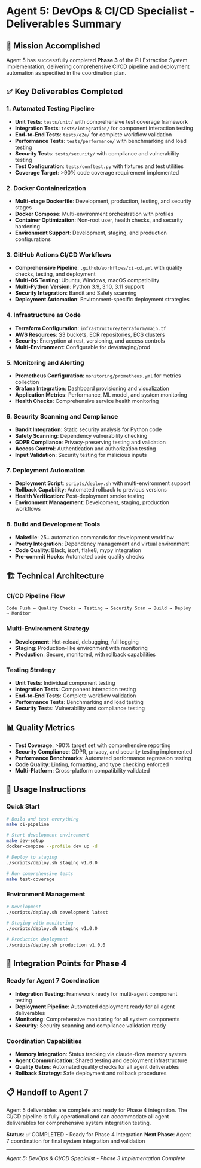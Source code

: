 # Agent 5: DevOps & CI/CD Specialist - Deliverables Summary

## 🎯 Mission Accomplished

Agent 5 has successfully completed **Phase 3** of the PII Extraction System implementation, delivering comprehensive CI/CD pipeline and deployment automation as specified in the coordination plan.

## ✅ Key Deliverables Completed

### 1. Automated Testing Pipeline
- **Unit Tests**: `tests/unit/` with comprehensive test coverage framework
- **Integration Tests**: `tests/integration/` for component interaction testing
- **End-to-End Tests**: `tests/e2e/` for complete workflow validation
- **Performance Tests**: `tests/performance/` with benchmarking and load testing
- **Security Tests**: `tests/security/` with compliance and vulnerability testing
- **Test Configuration**: `tests/conftest.py` with fixtures and test utilities
- **Coverage Target**: >90% code coverage requirement implemented

### 2. Docker Containerization
- **Multi-stage Dockerfile**: Development, production, testing, and security stages
- **Docker Compose**: Multi-environment orchestration with profiles
- **Container Optimization**: Non-root user, health checks, and security hardening
- **Environment Support**: Development, staging, and production configurations

### 3. GitHub Actions CI/CD Workflows
- **Comprehensive Pipeline**: `.github/workflows/ci-cd.yml` with quality checks, testing, and deployment
- **Multi-OS Testing**: Ubuntu, Windows, macOS compatibility
- **Multi-Python Version**: Python 3.9, 3.10, 3.11 support
- **Security Integration**: Bandit and Safety scanning
- **Deployment Automation**: Environment-specific deployment strategies

### 4. Infrastructure as Code
- **Terraform Configuration**: `infrastructure/terraform/main.tf`
- **AWS Resources**: S3 buckets, ECR repositories, ECS clusters
- **Security**: Encryption at rest, versioning, and access controls
- **Multi-Environment**: Configurable for dev/staging/prod

### 5. Monitoring and Alerting
- **Prometheus Configuration**: `monitoring/prometheus.yml` for metrics collection
- **Grafana Integration**: Dashboard provisioning and visualization
- **Application Metrics**: Performance, ML model, and system monitoring
- **Health Checks**: Comprehensive service health monitoring

### 6. Security Scanning and Compliance
- **Bandit Integration**: Static security analysis for Python code
- **Safety Scanning**: Dependency vulnerability checking
- **GDPR Compliance**: Privacy-preserving testing and validation
- **Access Control**: Authentication and authorization testing
- **Input Validation**: Security testing for malicious inputs

### 7. Deployment Automation
- **Deployment Script**: `scripts/deploy.sh` with multi-environment support
- **Rollback Capability**: Automated rollback to previous versions
- **Health Verification**: Post-deployment smoke testing
- **Environment Management**: Development, staging, production workflows

### 8. Build and Development Tools
- **Makefile**: 25+ automation commands for development workflow
- **Poetry Integration**: Dependency management and virtual environment
- **Code Quality**: Black, isort, flake8, mypy integration
- **Pre-commit Hooks**: Automated code quality checks

## 🏗️ Technical Architecture

### CI/CD Pipeline Flow
```
Code Push → Quality Checks → Testing → Security Scan → Build → Deploy → Monitor
```

### Multi-Environment Strategy
- **Development**: Hot-reload, debugging, full logging
- **Staging**: Production-like environment with monitoring
- **Production**: Secure, monitored, with rollback capabilities

### Testing Strategy
- **Unit Tests**: Individual component testing
- **Integration Tests**: Component interaction testing
- **End-to-End Tests**: Complete workflow validation
- **Performance Tests**: Benchmarking and load testing
- **Security Tests**: Vulnerability and compliance testing

## 📊 Quality Metrics

- **Test Coverage**: >90% target set with comprehensive reporting
- **Security Compliance**: GDPR, privacy, and security testing implemented
- **Performance Benchmarks**: Automated performance regression testing
- **Code Quality**: Linting, formatting, and type checking enforced
- **Multi-Platform**: Cross-platform compatibility validated

## 🔧 Usage Instructions

### Quick Start
```bash
# Build and test everything
make ci-pipeline

# Start development environment
make dev-setup
docker-compose --profile dev up -d

# Deploy to staging
./scripts/deploy.sh staging v1.0.0

# Run comprehensive tests
make test-coverage
```

### Environment Management
```bash
# Development
./scripts/deploy.sh development latest

# Staging with monitoring
./scripts/deploy.sh staging v1.0.0

# Production deployment
./scripts/deploy.sh production v1.0.0
```

## 🤝 Integration Points for Phase 4

### Ready for Agent 7 Coordination
- **Integration Testing**: Framework ready for multi-agent component testing
- **Deployment Pipeline**: Automated deployment ready for all agent deliverables
- **Monitoring**: Comprehensive monitoring for all system components
- **Security**: Security scanning and compliance validation ready

### Coordination Capabilities
- **Memory Integration**: Status tracking via claude-flow memory system
- **Agent Communication**: Shared testing and deployment infrastructure
- **Quality Gates**: Automated quality checks for all agent deliverables
- **Rollback Strategy**: Safe deployment and rollback procedures

## 📋 Handoff to Agent 7

Agent 5 deliverables are complete and ready for Phase 4 integration. The CI/CD pipeline is fully operational and can accommodate all agent deliverables for comprehensive system integration testing.

**Status**: ✅ COMPLETED - Ready for Phase 4 Integration
**Next Phase**: Agent 7 coordination for final system integration and validation

---

*Agent 5: DevOps & CI/CD Specialist - Phase 3 Implementation Complete*
